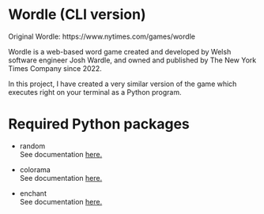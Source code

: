 <h1> Wordle (CLI version) </h1>
Original Wordle: https://www.nytimes.com/games/wordle
<p> Wordle is a web-based word game created and developed by Welsh software engineer Josh Wardle, and owned and published by The New York Times Company since 2022.</p>
In this project, I have created a very similar version of the game which executes right on your terminal as a Python program. 

# Required Python packages
- random <br>
  See documentation <a href="https://docs.python.org/3/library/random.html">here.</a>
  
- colorama <br>
  See documentation <a href="https://pypi.org/project/colorama/">here.</a>
- enchant <br>
  See documentation <a href="https://pypi.org/project/pyenchant/">here.</a>
